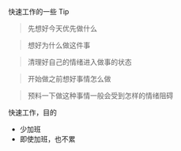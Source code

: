 快速工作的一些 Tip

>  先想好今天优先做什么

>  想好为什么做这件事

>  清理好自己的情绪进入做事的状态

>  开始做之前想好事情怎么做

>  预料一下做这种事情一般会受到怎样的情绪阻碍

快速工作，目的
- 少加班
- 即使加班，也不累